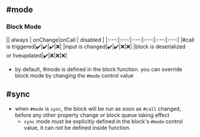 
## #mode

### Block Mode

|| always | onChange|onCall | disabled |
|:---:|:---:|:---:|:---:|:---:|:---:|
|#call is triggered|✔️|✔️|✔️|❌|
|input is changed|✔️|✔️|❌|❌|
|block is deserialized<br>or liveupdated|✔️|❌|❌|❌|

* by default, #mode is defined in the block function. you can override block mode by changing the `#mode` control value

## #sync

* when `#mode` is `sync`, the block will be run as soon as `#call` changed, before any other property change or block queue taking effect
  * `sync` mode must be explicitly defined in the block's `#mode` control value, it can not be defined inside function.
